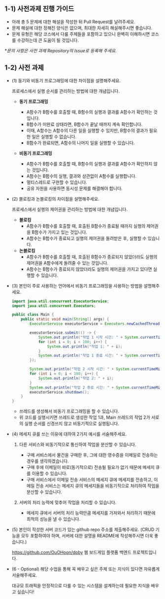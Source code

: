 ## 1-1) 사전과제 진행 가이드

- 아래 총 5 문제에 대한 해설을 작성한 뒤 Pull Request를 날려주세요.
- 문제 해설에 대한 정해진 양식은 없으며, 최대한 자세히 해설해주시면 좋습니다.
- 문제 유형은 해당 코스에서 다룰 주제들을 포함하고 있으니 완벽히 이해하시면 코스를 수강하는데 큰 도움이 될 것입니다.

**문의 사항은 사전 과제 Repository의 Issue로 등록해 주세요.*



## 1-2) 사전 과제

- (1) 동기와 비동기 프로그래밍에 대한 차이점을 설명해주세요.

  프로세스에서 실행 순서를 관리하는 방법에 대한 개념입니다.

  - **동기 프로그래밍**
    - A함수가 B함수를 호출할 때, B함수의 실행과 결과를 A함수가 확인하는 것입니다.
    - B함수가 미완료 상태라면, B함수가 끝날 때까지 계속 확인합니다. 
    - 이때, A함수는 A함수의 다른 일을 실행할 수 있지만, B함수의 결과가 필요한 일은 실행할 수 없습니다.
    - B함수가 완료되면, A함수의 나머지 일을 실행할 수 있습니다.

  - **비동기 프로그래밍**
    - A함수가 B함수를 호출할 때, B함수의 실행과 결과를 A함수가 확인하지 않는 것입니다.
    - A함수는 B함수의 실행, 결과와 상관없이 A함수를 실행합니다.
    - 멀티스레드로 구현할 수 있습니다.
    - 공유 자원을 사용하면 동시성 문제를 해결해야 합니다.

- (2) 블로킹과 논블로킹의 차이점을 설명해주세요.

  프로세스에서 실행의 제어권을 관리하는 방법에 대한 개념입니다.

  - **블로킹**
    - A함수가 B함수를 호출할 때, 호출된 B함수가 종료될 때까지 실행의 제어권을 B함수가 가지고 있는 것입니다.
    - A함수는 B함수가 종료되고 실행의 제어권을 돌려받은 후, 실행할 수 있습니다.
  - **논블로킹**
    - A함수가 B함수를 호출할 때, 호출된 B함수가 종료되지 않았더라도 실행의 제어권을 A함수에게 돌려줄 수 있는 것입니다.
    - A함수는 B함수가 종료되지 않았더라도 실행의 제어권을 가지고 있다면 실행할 수 있습니다.

- (3) 본인이 주로 사용하는 언어에서 비동기 프로그래밍을 사용하는 방법을 설명해주세요.

  ```java
  import java.util.concurrent.ExecutorService;
  import java.util.concurrent.Executors;
  
  public class Main {
      public static void main(String[] args) {
          ExecutorService executorService = Executors.newCachedThreadPool();
  
          executorService.submit(() -> {
              System.out.println("작업 1 시작 시간: " + System.currentTimeMillis());
              for (int i = 0; i < 100; i++) {
                  System.out.println("작업 1: " + i);
              }
              System.out.println("작업 1 종료 시간: " + System.currentTimeMillis());
          });
  
          System.out.println("작업 2 시작 시간: " + System.currentTimeMillis());
          for (int i = 0; i < 100; i++) {
              System.out.println("작업 2: " + i);
          }
          System.out.println("작업 2 종료 시간: " + System.currentTimeMillis());
          executorService.shutdown();
      }
  }
  ```

  - 쓰레드를 생성해서 비동기 프로그래밍을 할 수 있습니다.
  - 위 코드를 실행시키면 쓰레드로 생성한 작업 1과, Main 쓰레드의 작업 2가 서로의 실행 순서를 신경쓰지 않고 비동기적으로 실행됩니다. 

  

- (4) 메세지 큐를 쓰는 이유에 대하여 2가지 예시를 서술해주세요.

  1. 다른 서비스와 비동기적으로 통신하여 작업을 분산할 수 있습니다.
     - 구매 서비스에서 물건을 구매한 후, 그에 대한 영수증을 이메일로 전송하는 경우를 생각하겠습니다. 
     - 구매 후에 이메일이 바로(동기적으로) 전송될 필요가 없기 때문에 메세지 큐를 이용할 수 있습니다.
     - 구매 서비스에서 이메일 전송 서비스의 메세지 큐에 메세지를 전송하고, 이메일 전송 서비스는 메세지 큐의 메세지들을 비동기적으로 처리하여 작업을 분산할 수 있습니다.

  2. 서버의 처리 능력에 맞추어 작업을 처리할 수 있습니다.

     - 메세지 큐에서 서버의 처리 능력만큼 메세지를 가져와서 처리하기 때문에 최적의 성능을 낼 수 있습니다.

     

- (5) 본인이 작성한 서버 코드가 있는 github repo 주소를 제출해주세요. (CRUD 기능을 모두 포함하여야 하며, 서버에 대한 설명을 README에 작성해주시면 더욱 좋습니다.) 

  https://github.com/OuOHoon/doby 웹 보드게임 플랫폼 백엔드 프로젝트입니다.

- (6 - Optional) 해당 수업을 통해 꼭 배우고 싶은 주제 또는 지식이 있다면 자유롭게 서술해주세요.

  대규모 트래픽을 안정적으로 다룰 수 있는 시스템을 설계하는데 필요한 지식을 배우고 싶습니다!

